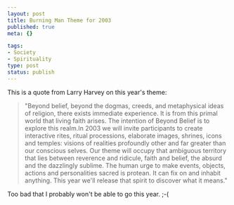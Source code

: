 ```yaml
--- 
layout: post
title: Burning Man Theme for 2003
published: true
meta: {}

tags: 
- Society
- Spirituality
type: post
status: publish
---
```

This is a quote from Larry Harvey on this year's theme:
<blockquote>"Beyond belief, beyond the dogmas, creeds, and metaphysical ideas of religion, there exists immediate experience.  It is from this primal world that living faith arises.  The intention of Beyond Belief is to explore this realm.In 2003 we will invite participants to create interactive rites, ritual processions, elaborate images, shrines, icons and temples: visions of realities profoundly other and far greater than our conscious selves. Our theme will occupy that ambiguous territory that lies between reverence and ridicule, faith and belief, the absurd and the dazzlingly sublime. The human urge to make events, objects, actions and personalities sacred is protean. It can fix on and inhabit anything. This year we'll release that spirit to discover what it means."</blockquote>
Too bad that I probably won't be able to go this year. ;-(
